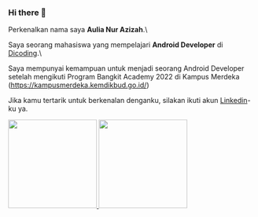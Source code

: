 ### Hi there 👋


Perkenalkan nama saya **Aulia Nur Azizah**.\

Saya seorang mahasiswa yang mempelajari **Android Developer** di [Dicoding](https://www.dicoding.com/).\

Saya mempunyai kemampuan untuk menjadi seorang Android Developer setelah mengikuti Program Bangkit Academy 2022 di Kampus Merdeka (https://kampusmerdeka.kemdikbud.go.id/)

Jika kamu tertarik untuk berkenalan denganku, silakan ikuti akun [Linkedin](https://www.linkedin.com/mwlite/in/aulia-nur-azizah-582b68200)-ku ya.

<p align="left">

<a href="https://github.com/mintymilkx">

  <img height="180em" src="https://github-readme-stats-eight-theta.vercel.app/api?username=mintymilkx&show_icons=true&theme=algolia&include_all_commits=true&count_private=true"/>

  <img height="180em" src="https://github-readme-stats-eight-theta.vercel.app/api/top-langs/?username=mintymilkx&layout=compact&langs_count=8&theme=algolia"/>

</a>

</p>





